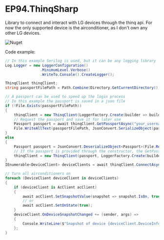 # EP94.ThinqSharp
 Library to connect and interact with LG devices through the thinq api. For now the only supported device is the airconditioner, as I don't own any other LG devices.

<img src="https://img.shields.io/nuget/v/EP94.ThinqSharp"
     alt="Nuget"/>

Code example:

````csharp
// In this example Serilog is used, but it can be any logging library
Log.Logger = new LoggerConfiguration()
                .MinimumLevel.Verbose()
                .WriteTo.Console().CreateLogger();

ThinqClient thinqClient;
string passportFilePath = Path.Combine(Directory.GetCurrentDirectory(), "Passport.json");

// A passport can be used to speed up the login process
// In this example the passport is saved in a json file
if (!File.Exists(passportFilePath))
{
    thinqClient = new ThinqClient(LoggerFactory.Create(builder => builder.AddSerilog()));
    // Request the passport and save it for later use
    Passport passport = await thinqClient.GetPassportAsync("your_username", "your_password");
    File.WriteAllText(passportFilePath, JsonConvert.SerializeObject(passport));
}
else
{
    Passport passport = JsonConvert.DeserializeObject<Passport>(File.ReadAllText(passportFilePath));
    // If the passport is provided through the constructor, the GetPassportAsync method doesn't have to be called
    thinqClient = new ThinqClient(passport, LoggerFactory.Create(builder => builder.AddSerilog()));
}
IEnumerable<DeviceClient> deviceClients = await thinqClient.ConnectAsync();

// Turn all airconditioners on
foreach (DeviceClient deviceClient in deviceClients)
{
    if (deviceClient is AcClient acClient)
    {
        await acClient.SetSnapshotValue(snapshot => snapshot.IsOn, true);
        // or
        await acClient.SetOnState(true);
    }
    deviceClient.OnDeviceSnapshotChanged += (sender, args) =>
    {
        Console.WriteLine($"Snapshot of device {deviceClient.DeviceInfo.Alias} has changed: {deviceClient.DeviceSnapshot}");
    };
}      
````
